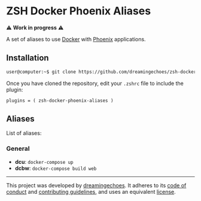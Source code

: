 # ZSH Docker Phoenix Aliases

:warning: **Work in progress** :warning:

A set of aliases to use [Docker](https://www.docker.com/) with [Phoenix](http://phoenixframework.org/) applications.

## Installation

```bash
user@computer:~$ git clone https://github.com/dreamingechoes/zsh-docker-phoenix-aliases ~/.oh-my-zsh/custom/plugins/zsh-docker-phoenix-aliases
```

Once you have cloned the repository, edit your `.zshrc` file to include the plugin:

```
plugins = ( zsh-docker-phoenix-aliases )
```

## Aliases

List of aliases:

### General

* **dcu**: `docker-compose up`
* **dcbw**: `docker-compose build web`

----------------------------

This project was developed by [dreamingechoes](https://github.com/dreamingechoes).
It adheres to its [code of conduct](https://github.com/dreamingechoes/base/blob/master/files/CODE_OF_CONDUCT.md) and
[contributing guidelines](https://github.com/dreamingechoes/base/blob/master/files/CONTRIBUTING.md), and uses an equivalent [license](https://github.com/dreamingechoes/base/blob/master/files/LICENSE).
